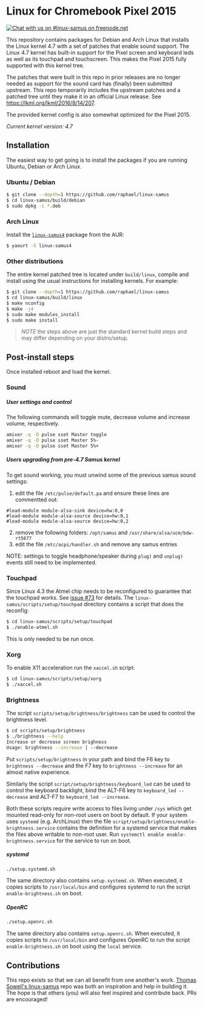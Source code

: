 # Linux for Chromebook Pixel 2015
[![Chat with us on #linux-samus on freenode.net](https://img.shields.io/badge/chat-on%20%23linux--samus-brightgreen.svg)](https://webchat.freenode.net/?channels=linux-samus "Chat with us on #linux-samus on freenode.net")

This repository contains packages for Debian and Arch Linux that installs the Linux kernel 4.7 with
a set of patches that enable sound support. The Linux 4.7 kernel has built-in support for the Pixel
screen and keyboard leds as well as its touchpad and touchscreen. This makes the Pixel 2015 fully
supported with this kernel tree.

The patches that were built in this repo in prior releases are no longer needed as support for the
sound card has (finally) been submitted upstream. This repo temporarily includes the upstream patches
and a patched tree until they make it in an official Linux release. See https://lkml.org/lkml/2016/8/14/207.

The provided kernel config is also somewhat optimized for the Pixel 2015.

*Current kernel version: 4.7*

## Installation

The easiest way to get going is to install the packages if you are running
Ubuntu, Debian or Arch Linux.

### Ubuntu / Debian

``` bash
$ git clone --depth=1 https://github.com/raphael/linux-samus
$ cd linux-samus/build/debian
$ sudo dpkg -i *.deb
```

### Arch Linux

Install the [`linux-samus4`](https://aur.archlinux.org/packages/linux-samus4/) package from the AUR:
```sh
$ yaourt -S linux-samus4
```

### Other distributions

The entire kernel patched tree is located under `build/linux`, compile and install using the usual
instructions for installing kernels. For example:
``` bash
$ git clone --depth=1 https://github.com/raphael/linux-samus
$ cd linux-samus/build/linux
$ make nconfig
$ make -j4
$ sudo make modules_install
$ sudo make install
```
> *NOTE* the steps above are just the standard kernel build steps and may
> differ depending on your distro/setup.

## Post-install steps

Once installed reboot and load the kernel.

### Sound

##### User settings and control

The following commands will toggle mute, decrease volume and increase volume,
respectively.
```sh
amixer -q -D pulse sset Master toggle
amixer -q -D pulse sset Master 5%-
amixer -q -D pulse sset Master 5%+
```

##### Users upgrading from pre-4.7 Samus kernel

To get sound working, you must unwind some of the previous samus sound settings:

1) edit the file `/etc/pulse/default.pa` and ensure these lines are commentted out:
```
#load-module module-alsa-sink device=hw:0,0
#load-module module-alsa-source device=hw:0,1
#load-module module-alsa-source device=hw:0,2
```
2) remove the following folders:  `/opt/samus`  and  `/usr/share/alsa/ucm/bdw-rt5677`  
3) edit the file `/etc/acpi/handler.sh` and remove any samus entries  

NOTE: settings to toggle headphone/speaker during `plug)` and `unplug)` events still need to be implemented.

### Touchpad

Since Linux 4.3 the Atmel chip needs to be reconfigured to guarantee that the touchpad works.
See [issue #73](../../issues/73) for details. The `linux-samus/scripts/setup/touchpad` directory contains a script
that does the reconfig:
```sh
$ cd linux-samus/scripts/setup/touchpad
$ ./enable-atmel.sh
```

This is only needed to be run once.

### Xorg

To enable X11 acceleration run the `xaccel.sh` script:
```sh
$ cd linux-samus/scripts/setup/xorg
$ ./xaccel.sh
```

### Brightness

The script `scripts/setup/brightness/brightness` can be used to control the
brightness level.
```sh
$ cd scripts/setup/brightness
$ ./brightness --help
Increase or decrease screen brighness
Usage: brightness --increase | --decrease
```
Put `scripts/setup/brightness` in your path and bind the F6 key to
`brightness --decrease` and the F7 key to `brightness --increase` for an
almost native experience.

Similarly the script `script/setup/brightness/keyboard_led` can be used to
control the keyboard backlight, bind the ALT-F6 key to
`keyboard_led --decrease` and ALT-F7 to `keyboard_led --increase`.

Both these scripts require write access to files living under `/sys` which
get mounted read-only for non-root users on boot by default. If your system
uses `systemd` (e.g. ArchLinux) then the file
`script/setup/brightness/enable-brightness.service` contains the definition
for a systemd service that makes the files above writable to non-root user.
Run `systemctl enable enable-brightness.service` for the service to run on boot.

##### systemd
```sh
./setup.systemd.sh
```
The same directory also contains `setup.systemd.sh`. When executed, it copies
scripts to `/usr/local/bin` and configures systemd to run the script
`enable-brightness.sh` on boot.

##### OpenRC
```sh
./setup.openrc.sh
```
The same directory also contains `setup.openrc.sh`. When executed, it copies
scripts to `/usr/local/bin` and configures OpenRC to run the script
`enable-brightness.sh` on boot using the `local` service.

## Contributions

This repo exists so that we can all benefit from one another's work.
[Thomas Sowell's linux-samus](https://github.com/tsowell/linux-samus) repo
was both an inspiration and help in building it. The hope is that others
(you) will also feel inspired and contribute back. PRs are encouraged!
